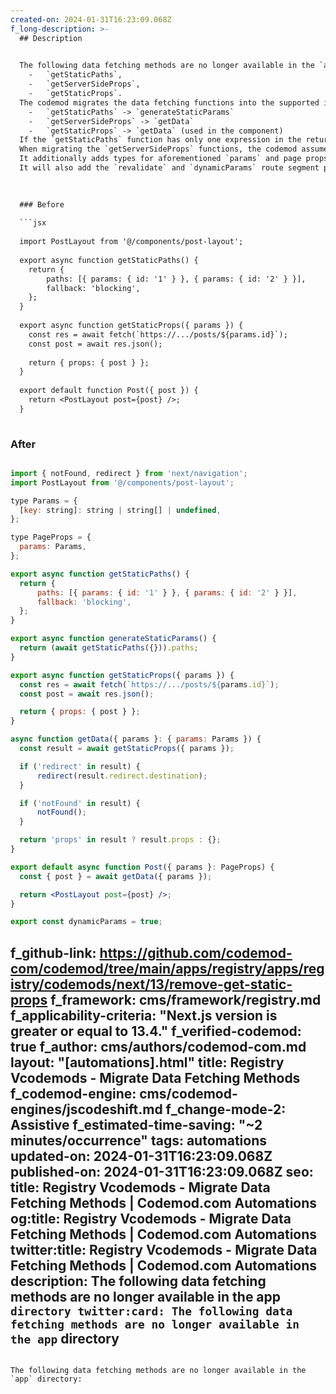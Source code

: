 ```yaml
---
created-on: 2024-01-31T16:23:09.068Z
f_long-description: >-
  ## Description
  

  The following data fetching methods are no longer available in the `app` directory:
    -   `getStaticPaths`,
    -   `getServerSideProps`,
    -   `getStaticProps`.
  The codemod migrates the data fetching functions into the supported in the `app` directory:
    -   `getStaticPaths` -> `generateStaticParams`
    -   `getServerSideProps` -> `getData`
    -   `getStaticProps` -> `getData` (used in the component)
  If the `getStaticPaths` function has only one expression in the return statement, it will be inlined within the `nextData` function, otherwise it will remain unchanged.
  When migrating the `getServerSideProps` functions, the codemod assumes that only the `params` property of the first argument is used.
  It additionally adds types for aforementioned `params` and page props.
  It will also add the `revalidate` and `dynamicParams` route segment properties.
  

  
  ### Before
  
  ```jsx
  
  import PostLayout from '@/components/post-layout';
  
  export async function getStaticPaths() {
  	return {
  		paths: [{ params: { id: '1' } }, { params: { id: '2' } }],
  		fallback: 'blocking',
  	};
  }
  
  export async function getStaticProps({ params }) {
  	const res = await fetch(`https://.../posts/${params.id}`);
  	const post = await res.json();
  
  	return { props: { post } };
  }
  
  export default function Post({ post }) {
  	return <PostLayout post={post} />;
  }
  
  ```
  
  ### After
  
  ```jsx
  
  import { notFound, redirect } from 'next/navigation';
  import PostLayout from '@/components/post-layout';
  
  type Params = {
  	[key: string]: string | string[] | undefined,
  };
  
  type PageProps = {
  	params: Params,
  };
  
  export async function getStaticPaths() {
  	return {
  		paths: [{ params: { id: '1' } }, { params: { id: '2' } }],
  		fallback: 'blocking',
  	};
  }
  
  export async function generateStaticParams() {
  	return (await getStaticPaths({})).paths;
  }
  
  export async function getStaticProps({ params }) {
  	const res = await fetch(`https://.../posts/${params.id}`);
  	const post = await res.json();
  
  	return { props: { post } };
  }
  
  async function getData({ params }: { params: Params }) {
  	const result = await getStaticProps({ params });
  
  	if ('redirect' in result) {
  		redirect(result.redirect.destination);
  	}
  
  	if ('notFound' in result) {
  		notFound();
  	}
  
  	return 'props' in result ? result.props : {};
  }
  
  export default async function Post({ params }: PageProps) {
  	const { post } = await getData({ params });
  
  	return <PostLayout post={post} />;
  }
  
  export const dynamicParams = true;
  
  ```
f_github-link: https://github.com/codemod-com/codemod/tree/main/apps/registry/apps/registry/codemods/next/13/remove-get-static-props
f_framework: cms/framework/registry.md
f_applicability-criteria: "Next.js version is greater or equal to 13.4."
f_verified-codemod: true
f_author: cms/authors/codemod-com.md
layout: "[automations].html"
title: Registry Vcodemods - Migrate Data Fetching Methods
f_codemod-engine: cms/codemod-engines/jscodeshift.md
f_change-mode-2: Assistive
f_estimated-time-saving: "~2 minutes/occurrence"
tags: automations
updated-on: 2024-01-31T16:23:09.068Z
published-on: 2024-01-31T16:23:09.068Z
seo:
  title: Registry Vcodemods - Migrate Data Fetching Methods | Codemod.com Automations
  og:title: Registry Vcodemods - Migrate Data Fetching Methods | Codemod.com Automations
  twitter:title: Registry Vcodemods - Migrate Data Fetching Methods | Codemod.com Automations
  description: The following data fetching methods are no longer available in the app` directory
  twitter:card: The following data fetching methods are no longer available in the app` directory
---
```

The following data fetching methods are no longer available in the `app` directory: